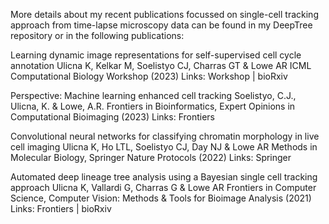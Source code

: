 More details about my recent publications focussed on single-cell tracking approach from time-lapse microscopy data can be found in my DeepTree repository or in the following publications:

Learning dynamic image representations for self-supervised cell cycle annotation
Ulicna K, Kelkar M, Soelistyo CJ, Charras GT & Lowe AR
ICML Computational Biology Workshop (2023) Links: Workshop | bioRxiv

Perspective: Machine learning enhanced cell tracking Soelistyo, C.J., Ulicna, K. & Lowe, A.R. Frontiers in Bioinformatics, Expert Opinions in Computational Bioimaging (2023) Links: Frontiers

Convolutional neural networks for classifying chromatin morphology in live cell imaging
Ulicna K, Ho LTL, Soelistyo CJ, Day NJ & Lowe AR
Methods in Molecular Biology, Springer Nature Protocols (2022) Links: Springer

Automated deep lineage tree analysis using a Bayesian single cell tracking approach
Ulicna K, Vallardi G, Charras G & Lowe AR
Frontiers in Computer Science, Computer Vision: Methods & Tools for Bioimage Analysis (2021)
Links: Frontiers | bioRxiv
